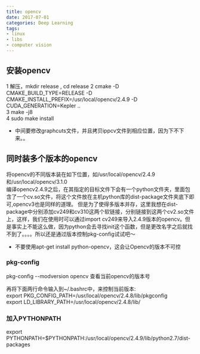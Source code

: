 ```yaml
---
title: opencv
date: 2017-07-01
categories: Deep Learning
tags:
- linux
- libs
- computer vision
---
```

## 安装opencv

1 解压，mkdir release , cd release
2 cmake -D CMAKE_BUILD_TYPE=RELEASE -D CMAKE_INSTALL_PREFIX=/usr/local/opencv/2.4.9 -D CUDA_GENERATION=Kepler ..  
3 make -j8  
4 sudo make install  
* 中间要修改graphcuts文件，并且拷贝ippcv文件到相应位置，因为下不下来。。  

## 同时装多个版本的opencv

将opencv的不同版本装在如下位置，如/usr/local/opencv/2.4.9和/usr/local/opencv/3.1.0  
编译opencv2.4.9之后，在其指定的目标文件下会有一个python文件夹，里面包含了一个cv.so文件，将这个文件放在主机python库的dist-package文件夹底下即可,opencv3也是同样的道理。
    但是为了使得多版本并存，这里我想在dist-package中分别添加cv249和cv310这两个软链接，分别链接到这两个cv2.so文件上，这样，我们在使用时可以通过import cv249来导入2.4.9版本的opencv。但是事实上不能这么做，因为python会去寻找init<name>这个函数，但是更改名字之后就找不到了。。。。所以还是通过版本控制pkg-config试试吧～  
* 不要使用apt-get install python-opencv，这会让Opencv的版本不可控         

### pkg-config

pkg-config --modversion opencv 查看当前opencv的版本号  

再将下面两行命令输入到~/.bashrc中，来控制当前版本:  
export PKG_CONFIG_PATH=/usr/local/opencv/2.4.8/lib/pkgconfig  
export LD_LIBRARY_PATH=/usr/local/opencv/2.4.8/lib/

### 加入PYTHONPATH
export PYTHONPATH=$PYTHONPATH:/usr/local/opencv/2.4.9/lib/python2.7/dist-packages
